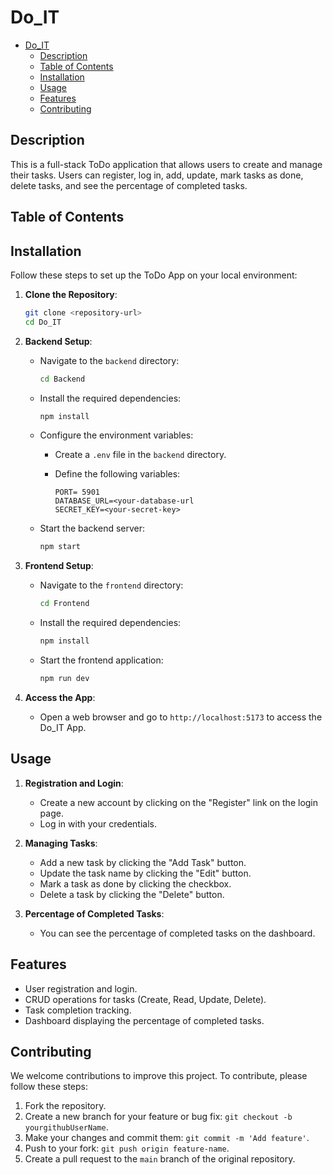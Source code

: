 # Do_IT

- [Do\_IT](#do_it)
  - [Description](#description)
  - [Table of Contents](#table-of-contents)
  - [Installation](#installation)
  - [Usage](#usage)
  - [Features](#features)
  - [Contributing](#contributing)

## Description

This is a full-stack ToDo application that allows users to create and manage their tasks. Users can register, log in, add, update, mark tasks as done, delete tasks, and see the percentage of completed tasks.

## Table of Contents

## Installation

Follow these steps to set up the ToDo App on your local environment:

1. **Clone the Repository**:

   ```bash
   git clone <repository-url>
   cd Do_IT
   ```

2. **Backend Setup**:

   - Navigate to the `backend` directory:

     ```bash
     cd Backend
     ```

   - Install the required dependencies:

     ```bash
     npm install
     ```

   - Configure the environment variables:

     - Create a `.env` file in the `backend` directory.
     - Define the following variables:

       ```env
       PORT= 5901
       DATABASE_URL=<your-database-url
       SECRET_KEY=<your-secret-key>
       ```

   - Start the backend server:

     ```bash
     npm start
     ```

3. **Frontend Setup**:

   - Navigate to the `frontend` directory:

     ```bash
     cd Frontend
     ```

   - Install the required dependencies:

     ```bash
     npm install
     ```

   - Start the frontend application:

     ```bash
     npm run dev
     ```

4. **Access the App**:

   - Open a web browser and go to `http://localhost:5173` to access the Do_IT App.

## Usage

1. **Registration and Login**:

   - Create a new account by clicking on the "Register" link on the login page.
   - Log in with your credentials.

2. **Managing Tasks**:

   - Add a new task by clicking the "Add Task" button.
   - Update the task name by clicking the "Edit" button.
   - Mark a task as done by clicking the checkbox.
   - Delete a task by clicking the "Delete" button.

3. **Percentage of Completed Tasks**:

   - You can see the percentage of completed tasks on the dashboard.

## Features

- User registration and login.
- CRUD operations for tasks (Create, Read, Update, Delete).
- Task completion tracking.
- Dashboard displaying the percentage of completed tasks.

## Contributing

We welcome contributions to improve this project. To contribute, please follow these steps:

1. Fork the repository.
2. Create a new branch for your feature or bug fix: `git checkout -b yourgithubUserName`.
3. Make your changes and commit them: `git commit -m 'Add feature'`.
4. Push to your fork: `git push origin feature-name`.
5. Create a pull request to the `main` branch of the original repository.
